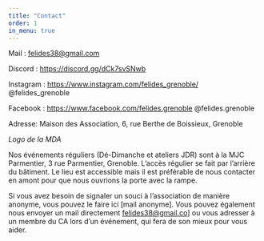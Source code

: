 ```yaml
---
title: "Contact"
order: 1
in_menu: true
---
```

Mail : felides38@gmail.com

Discord : https://discord.gg/dCk7svSNwb 

Instagram : https://www.instagram.com/felides_grenoble/ @felides_grenoble

Facebook : https://www.facebook.com/felides.grenoble @felides.grenoble

Adresse: Maison des Association, 6, rue Berthe de Boissieux, Grenoble

*Logo de la MDA*

Nos événements réguliers (Dé-Dimanche et ateliers JDR) sont à la MJC Parmentier, 3 rue Parmentier, Grenoble. L’accès régulier se fait par l’arrière du bâtiment. Le lieu est accessible mais il est préférable de nous contacter en amont pour que nous ouvrions la porte avec la rampe. 

Si vous avez besoin de signaler un souci à l’association de manière anonyme, vous pouvez le faire ici [mail anonyme]. Vous pouvez également nous envoyer un mail directement felides38@gmail.co] ou vous adresser à un membre du CA lors d’un événement, qui fera de son mieux pour vous aider. 